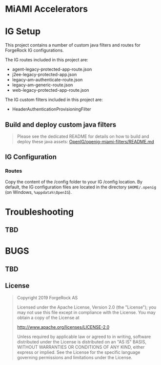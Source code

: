 # MiAMI Accelerators

# IG Setup
This project contains a number of custom java filters and routes for ForgeRock IG configurations.
	
The IG routes included in this project are:
* agent-legacy-protected-app-route.json
* j2ee-legacy-protected-app.json
* legacy-am-authenticate-route.json
* legacy-am-generic-route.json
* web-legacy-protected-app-route.json

The IG custom filters included in this project are:
* HeaderAuthenticationProvisioningFilter

## Build and deploy custom java filters
> Please see the dedicated README for details on how to build and deploy these java assets: [OpenIG/openig-miami-filters/README.md](OpenIG/openig-miami-filters/README.md)

## IG Configuration 

### Routes

Copy the content of the /config folder to your IG /config location. By default, the IG configuration files are located in the directory `$HOME/.openig` (on Windows, `%appdata%\OpenIG`). 


# Troubleshooting

## TBD

# BUGS

## TBD

## License

>  Copyright 2019 ForgeRock AS
>
> Licensed under the Apache License, Version 2.0 (the "License");
> you may not use this file except in compliance with the License.
> You may obtain a copy of the License at
>
>    http://www.apache.org/licenses/LICENSE-2.0
>
>  Unless required by applicable law or agreed to in writing, software
>  distributed under the License is distributed on an "AS IS" BASIS,
>  WITHOUT WARRANTIES OR CONDITIONS OF ANY KIND, either express or implied.
>  See the License for the specific language governing permissions and
>  limitations under the License.
